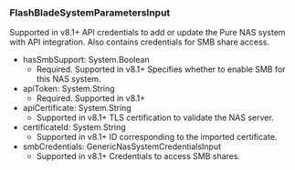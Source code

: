 ### FlashBladeSystemParametersInput
Supported in v8.1+
API credentials to add or update the Pure NAS system with API integration. Also contains credentials for SMB share access.

- hasSmbSupport: System.Boolean
  - Required. Supported in v8.1+
Specifies whether to enable SMB for this NAS system.
- apiToken: System.String
  - Required. Supported in v8.1+
- apiCertificate: System.String
  - Supported in v8.1+
TLS certification to validate the NAS server.
- certificateId: System.String
  - Supported in v8.1+
ID corresponding to the imported certificate.
- smbCredentials: GenericNasSystemCredentialsInput
  - Supported in v8.1+
Credentials to access SMB shares.
